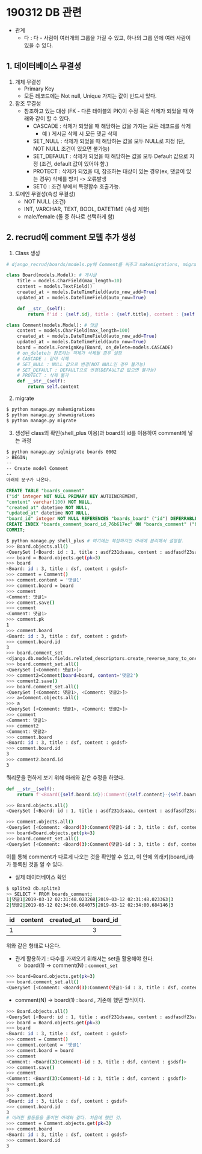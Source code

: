 # 190312 DB 관련

- 관계
  - 다 : 다 - 사람이 여러개의 그룹을 가질 수 있고, 하나의 그룹 안에 여러 사람이 있을 수 있다.



## 1. 데이터베이스 무결성

1. 개체 무결성
   - Primary Key
   - 모든 레코드에는 Not null, Unique 가지는 값이 반드시 있다.
2. 참조 무결성
   - 참조하고 있는 대상 (FK - 다른 테이블의 PK)이 수정 혹은 삭제가 되었을 때 아래와 같이 할 수 있다.
     - CASCADE : 삭제가 되었을 때 해당하는 값을 가지는 모든 레코드를 삭제
       - 예 ) 게시글 삭제 시 모든 댓글 삭제
     - SET_NULL : 삭제가 되었을 때 해당하는 값을 모두 NULL로 지정 (단, NOT NULL 조건이 있으면 불가능)
     - SET_DEFAULT : 삭제가 되었을 때 해당하는 값을 모두 Default 값으로 지정 (조건, default 값이 있어야 함.)
     - PROTECT : 삭제가 되었을 때, 참조하는 대상이 있는 경우(ex, 댓글이 있는 경우) 삭제를 방지 -> 오류발생
     - SET() : 조건 부에서 특정함수 호출가능.
3. 도메인 무결성(속성 무결성)
   - NOT NULL (조건)
   - INT, VARCHAR, TEXT, BOOL, DATETIME (속성 제한)
   - male/female (둘 중 하나로 선택하게 함)



## 2. recrud에 comment 모델 추가 생성

1. Class 생성

```python
# django_recrud/boards/models.py에 Comment를 써주고 makemigrations, migrate를 실행함

class Board(models.Model): # 게시글
    title = models.CharField(max_length=10)
    content = models.TextField()  
    created_at = models.DateTimeField(auto_now_add=True)
    updated_at = models.DateTimeField(auto_now=True)

    def __str__(self):
        return f'id : {self.id}, title : {self.title}, content : {self.content}'

class Comment(models.Model): # 댓글
    content = models.CharField(max_length=100)
    created_at = models.DateTimeField(auto_now_add=True)
    updated_at = models.DateTimeField(auto_now=True)
    board = models.ForeignKey(Board, on_delete=models.CASCADE)
    # on_delete는 참조하는 객체가 삭제될 경우 설정
    # CASCADE : 같이 삭제
    # SET_NULL : NULL 값으로 변경(NOT NULL인 경우 불가능)
    # SET_DEFAULT : DEFAULT으로 변경(DEFAULT값 없으면 불가능)
    # PROTECT : 삭제 불가
    def __str__(self):
        return self.content
```



2. migrate

```bash
$ python manage.py makemigrations
$ python manage.py showmigrations
$ python manage.py migrate
```



3. 생성된 class의 확인(shell_plus 이용)과 board의 id를 이용하여 comment에 넣는 과정 

```bash
$ python manage.py sqlmigrate boards 0002
> BEGIN;
--
-- Create model Comment
--
아래의 문구가 나온다.
```

```sql
CREATE TABLE "boards_comment" 
("id" integer NOT NULL PRIMARY KEY AUTOINCREMENT, 
"content" varchar(100) NOT NULL, 
"created_at" datetime NOT NULL, 
"updated_at" datetime NOT NULL, 
"board_id" integer NOT NULL REFERENCES "boards_board" ("id") DEFERRABLE INITIALLY DEFERRED); # 이 줄이 board라는 클래스로부터 외래키를 받는 쿼리문이다.
CREATE INDEX "boards_comment_board_id_76b617ec" ON "boards_comment" ("board_id");
COMMIT;
```



```bash
$ python manage.py shell_plus # 여기에는 복잡하지만 아래에 분리해서 설명함.
>>> Board.objects.all()
<QuerySet [<Board: id : 1, title : asdf231dsaaa, content : asdfasdf23saaa>, <Board: id : 3, title : dsf, content : gsdsf>, <Board: id : 5, title : aaa, content : bbbbb>]>
>>> board = Board.objects.get(pk=3)
>>> board
<Board: id : 3, title : dsf, content : gsdsf>
>>> comment = Comment()
>>> comment.content = '댓글1'
>>> comment.board = board
>>> comment
<Comment: 댓글1>
>>> comment.save()
>>> comment
<Comment: 댓글1>
>>> comment.pk
1
>>> comment.board
<Board: id : 3, title : dsf, content : gsdsf>
>>> comment.board.id
3
>>> board.comment_set
<django.db.models.fields.related_descriptors.create_reverse_many_to_one_manager.<locals>.RelatedManager object at 0x7fb5debb0b70>
>>> board.comment_set.all()
<QuerySet [<Comment: 댓글1>]>
>>> comment2=Comment(board=board, content='댓글2')
>>> comment2.save()
>>> board.comment_set.all()
<QuerySet [<Comment: 댓글1>, <Comment: 댓글2>]>
>>> a=Comment.objects.all()
>>> a
<QuerySet [<Comment: 댓글1>, <Comment: 댓글2>]>
>>> comment
<Comment: 댓글1>
>>> comment2
<Comment: 댓글2>
>>> comment.board
<Board: id : 3, title : dsf, content : gsdsf>
>>> comment.board.id
3
>>> comment2.board.id
3
```

쿼리문을 편하게 보기 위해 아래와 같은 수정을 하였다.

```python
def __str__(self):
    return f'<Board({self.board.id}):Comment({self.content}-{self.board})' # 이렇게 수정을 한 다음
```

```bash
>>> Board.objects.all()
<QuerySet [<Board: id : 1, title : asdf231dsaaa, content : asdfasdf23saaa>, <Board: id : 3, title : dsf, content : gsdsf>, <Board: id : 5, title : aaa, content : bbbbb>]>

>>> Comment.objects.all()
<QuerySet [<Comment: <Board(3):Comment(댓글1-id : 3, title : dsf, content : gsdsf)>, <Comment: <Board(3):Comment(댓글2-id : 3, title : dsf, content : gsdsf)>]>
>>> board=Board.objects.get(pk=3)
>>> board.comment_set.all()
<QuerySet [<Comment: <Board(3):Comment(댓글1-id : 3, title : dsf, content : gsdsf)>, <Comment: <Board(3):Comment(댓글2-id : 3, title : dsf, content : gsdsf)>]>
```

이를 통해 comment가 다르게 나오는 것을 확인할 수 있고, 이 안에 외래키(board_id)가 등록된 것을 알 수 있다.

- 실제 데이터베이스 확인

```bash
$ splite3 db.splite3
>> SELECT * FROM boards_comment;
1|댓글1|2019-03-12 02:31:48.023268|2019-03-12 02:31:48.023363|3
2|댓글2|2019-03-12 02:34:00.684075|2019-03-12 02:34:00.684146|3
```

| id   | content | created_at |      | board_id |
| ---- | ------- | ---------- | ---- | -------- |
| 1    |         |            |      | 3        |

위와 같은 형태로 나온다.



- 관계 활용하기 : 다수를 가져오기 위해서는 set을 활용해야 한다.
  - board(1) -> comment(N) : `comment_set`

```bash
>>> board=Board.objects.get(pk=3)
>>> board.comment_set.all()
<QuerySet [<Comment: <Board(3):Comment(댓글1-id : 3, title : dsf, content : gsdsf)>, <Comment: <Board(3):Comment(댓글2-id : 3, title : dsf, content : gsdsf)>]>
```

 - comment(N) -> board(1) : `board` , 기존에 했던 방식이다.

```bash
>>> Board.objects.all()
<QuerySet [<Board: id : 1, title : asdf231dsaaa, content : asdfasdf23saaa>, <Board: id : 3, title : dsf, content : gsdsf>, <Board: id : 5, title : aaa, content : bbbbb>]>
>>> board = Board.objects.get(pk=3)
>>> board
<Board: id : 3, title : dsf, content : gsdsf>
>>> comment = Comment()
>>> comment.content = '댓글1'
>>> comment.board = board
>>> comment
<Comment: <Board(3):Comment(-id : 3, title : dsf, content : gsdsf)>
>>> comment.save()
>>> comment
<Comment: <Board(3):Comment(-id : 3, title : dsf, content : gsdsf)>
>>> comment.pk
3
>>> comment.board
<Board: id : 3, title : dsf, content : gsdsf>
>>> comment.board.id
3
# 이러한 활동들을 줄이면 아래와 같다. 처음에 했던 것.
>>> comment = Comment.objects.get(pk=3)
>>> comment.board
<Board: id : 3, title : dsf, content : gsdsf>
>>> comment.board.id
3
```

